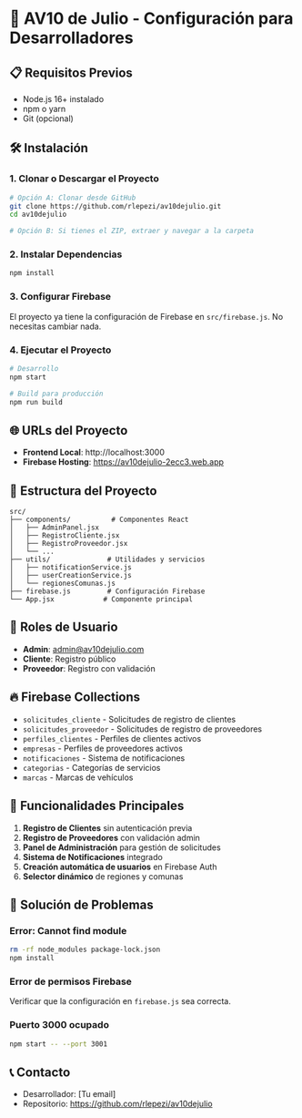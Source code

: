 # 🚀 AV10 de Julio - Configuración para Desarrolladores

## 📋 Requisitos Previos
- Node.js 16+ instalado
- npm o yarn
- Git (opcional)

## 🛠️ Instalación

### 1. Clonar o Descargar el Proyecto
```bash
# Opción A: Clonar desde GitHub
git clone https://github.com/rlepezi/av10dejulio.git
cd av10dejulio

# Opción B: Si tienes el ZIP, extraer y navegar a la carpeta
```

### 2. Instalar Dependencias
```bash
npm install
```

### 3. Configurar Firebase
El proyecto ya tiene la configuración de Firebase en `src/firebase.js`. No necesitas cambiar nada.

### 4. Ejecutar el Proyecto
```bash
# Desarrollo
npm start

# Build para producción
npm run build
```

## 🌐 URLs del Proyecto
- **Frontend Local**: http://localhost:3000
- **Firebase Hosting**: https://av10dejulio-2ecc3.web.app

## 📁 Estructura del Proyecto
```
src/
├── components/          # Componentes React
│   ├── AdminPanel.jsx
│   ├── RegistroCliente.jsx
│   ├── RegistroProveedor.jsx
│   └── ...
├── utils/              # Utilidades y servicios
│   ├── notificationService.js
│   ├── userCreationService.js
│   └── regionesComunas.js
├── firebase.js         # Configuración Firebase
└── App.jsx            # Componente principal
```

## 👥 Roles de Usuario
- **Admin**: admin@av10dejulio.com
- **Cliente**: Registro público
- **Proveedor**: Registro con validación

## 🔥 Firebase Collections
- `solicitudes_cliente` - Solicitudes de registro de clientes
- `solicitudes_proveedor` - Solicitudes de registro de proveedores  
- `perfiles_clientes` - Perfiles de clientes activos
- `empresas` - Perfiles de proveedores activos
- `notificaciones` - Sistema de notificaciones
- `categorias` - Categorías de servicios
- `marcas` - Marcas de vehículos

## 🚀 Funcionalidades Principales
1. **Registro de Clientes** sin autenticación previa
2. **Registro de Proveedores** con validación admin
3. **Panel de Administración** para gestión de solicitudes
4. **Sistema de Notificaciones** integrado
5. **Creación automática de usuarios** en Firebase Auth
6. **Selector dinámico** de regiones y comunas

## 🐛 Solución de Problemas

### Error: Cannot find module
```bash
rm -rf node_modules package-lock.json
npm install
```

### Error de permisos Firebase
Verificar que la configuración en `firebase.js` sea correcta.

### Puerto 3000 ocupado
```bash
npm start -- --port 3001
```

## 📞 Contacto
- Desarrollador: [Tu email]
- Repositorio: https://github.com/rlepezi/av10dejulio
